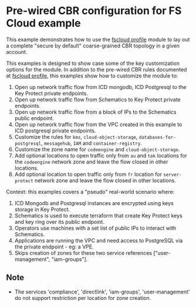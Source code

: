 # Pre-wired CBR configuration for FS Cloud example

This example demonstrates how to use the [fscloud profile](../../profiles/fscloud/) module to lay out a complete "secure by default" coarse-grained CBR topology in a given account.

This examples is designed to show case some of the key customization options for the module. In addition to the pre-wired CBR rules documented at [fscloud profile](../../profiles/fscloud/), this examples show how to customize the module to:
1. Open up network traffic flow from ICD mongodb, ICD Postgresql to the Key Protect private endpoints.
2. Open up network traffic flow from Schematics to Key Protect private endpoints.
3. Open up network traffic flow from a block of IPs to the Schematics public endpoint.
4. Open up network traffic flow from the VPC created in this example to ICD postgresql private endpoints.
5. Customize the rules for `kms`, `cloud-object-storage`,  `databases-for-postgresql`, `messagehub`, `IAM` and `container-registry`.
6. Customize the zone name for `codeengine` and `cloud-object-storage`.
7. Add optional locations to open traffic only from `au` and `tok` locations for the `codeengine` network zone and leave the flow closed in other locations.
8. Add optional location to open traffic only from `fr` location for `server-protect` network zone and leave the flow closed in other locations.

Context: this examples covers a "pseudo" real-world scenario where:
1. ICD Mongodb and Postgresql instances are encrypted using keys storage in Key Protect.
2. Schematics is used to execute terraform that create Key Protect keys and key ring over its public endpoint.
3. Operators use machines with a set list of public IPs to interact with Schematics.
4. Applications are running the VPC and need access to PostgreSQL via the private endpoint - eg: a VPE.
5. Skips creation of zones for these two service references ["user-management", "iam-groups"].

## Note
- The services 'compliance', 'directlink', 'iam-groups', 'user-management' do not support restriction per location for zone creation.
